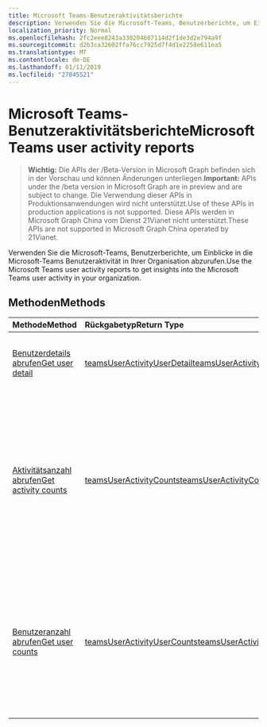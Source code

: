 ```yaml
---
title: Microsoft Teams-Benutzeraktivitätsberichte
description: Verwenden Sie die Microsoft-Teams, Benutzerberichte, um Einblicke in die Microsoft-Teams Benutzeraktivität in Ihrer Organisation abzurufen.
localization_priority: Normal
ms.openlocfilehash: 2fc2eee8243a338204687114d2f1de3d2e794a9f
ms.sourcegitcommit: d2b3ca32602ffa76cc7925d7f4d1e2258e611ea5
ms.translationtype: MT
ms.contentlocale: de-DE
ms.lasthandoff: 01/11/2019
ms.locfileid: "27845521"
---
```

# <a name="microsoft-teams-user-activity-reports"></a><span data-ttu-id="085c5-103">Microsoft Teams-Benutzeraktivitätsberichte</span><span class="sxs-lookup"><span data-stu-id="085c5-103">Microsoft Teams user activity reports</span></span>

> <span data-ttu-id="085c5-104">**Wichtig:** Die APIs der /Beta-Version in Microsoft Graph befinden sich in der Vorschau und können Änderungen unterliegen.</span><span class="sxs-lookup"><span data-stu-id="085c5-104">**Important:** APIs under the /beta version in Microsoft Graph are in preview and are subject to change.</span></span> <span data-ttu-id="085c5-105">Die Verwendung dieser APIs in Produktionsanwendungen wird nicht unterstützt.</span><span class="sxs-lookup"><span data-stu-id="085c5-105">Use of these APIs in production applications is not supported.</span></span> <span data-ttu-id="085c5-106">Diese APIs werden in Microsoft Graph China vom Dienst 21Vianet nicht unterstützt.</span><span class="sxs-lookup"><span data-stu-id="085c5-106">These APIs are not supported in Microsoft Graph China operated by 21Vianet.</span></span>

<span data-ttu-id="085c5-107">Verwenden Sie die Microsoft-Teams, Benutzerberichte, um Einblicke in die Microsoft-Teams Benutzeraktivität in Ihrer Organisation abzurufen.</span><span class="sxs-lookup"><span data-stu-id="085c5-107">Use the Microsoft Teams user activity reports to get insights into the Microsoft Teams user activity in your organization.</span></span>

## <a name="methods"></a><span data-ttu-id="085c5-108">Methoden</span><span class="sxs-lookup"><span data-stu-id="085c5-108">Methods</span></span>

| <span data-ttu-id="085c5-109">Methode</span><span class="sxs-lookup"><span data-stu-id="085c5-109">Method</span></span>                                   | <span data-ttu-id="085c5-110">Rückgabetyp</span><span class="sxs-lookup"><span data-stu-id="085c5-110">Return Type</span></span>                              | <span data-ttu-id="085c5-111">Beschreibung</span><span class="sxs-lookup"><span data-stu-id="085c5-111">Description</span></span>                              |
| :--------------------------------------- | :--------------------------------------- | :--------------------------------------- |
| [<span data-ttu-id="085c5-112">Benutzerdetails abrufen</span><span class="sxs-lookup"><span data-stu-id="085c5-112">Get user detail</span></span>](../api/reportroot-getteamsuseractivityuserdetail.md) | [<span data-ttu-id="085c5-113">teamsUserActivityUserDetail</span><span class="sxs-lookup"><span data-stu-id="085c5-113">teamsUserActivityUserDetail</span></span>](../resources/teamsuseractivityuserdetail.md) | <span data-ttu-id="085c5-114">Abrufen von Details zur Microsoft Teams-Benutzeraktivität nach Benutzer.</span><span class="sxs-lookup"><span data-stu-id="085c5-114">Get details about Microsoft Teams user activity by user.</span></span> |
| [<span data-ttu-id="085c5-115">Aktivitätsanzahl abrufen</span><span class="sxs-lookup"><span data-stu-id="085c5-115">Get activity counts</span></span>](../api/reportroot-getteamsuseractivitycounts.md) | [<span data-ttu-id="085c5-116">teamsUserActivityCounts</span><span class="sxs-lookup"><span data-stu-id="085c5-116">teamsUserActivityCounts</span></span>](../resources/teamsuseractivitycounts.md) | <span data-ttu-id="085c5-117">Ruft die Anzahl von Microsoft Teams-Aktivitäten nach Aktivitätstyp ab.</span><span class="sxs-lookup"><span data-stu-id="085c5-117">Get the number of Microsoft Teams activities by activity type.</span></span> <span data-ttu-id="085c5-118">Die Aktivitätstypen geben die Anzahl von Chatnachrichten, privaten Chatnachrichten, Anrufen oder Besprechungen der Teams an.</span><span class="sxs-lookup"><span data-stu-id="085c5-118">The activity types are number of teams chat messages, private chat messages, calls, or meetings.</span></span> |
| [<span data-ttu-id="085c5-119">Benutzeranzahl abrufen</span><span class="sxs-lookup"><span data-stu-id="085c5-119">Get user counts</span></span>](../api/reportroot-getteamsuseractivityusercounts.md) | [<span data-ttu-id="085c5-120">teamsUserActivityUserCounts</span><span class="sxs-lookup"><span data-stu-id="085c5-120">teamsUserActivityUserCounts</span></span>](../resources/teamsuseractivityusercounts.md) | <span data-ttu-id="085c5-121">Ruft die Anzahl der Benutzer nach Aktivitätstyp ab.</span><span class="sxs-lookup"><span data-stu-id="085c5-121">Get the number of users by activity type.</span></span> <span data-ttu-id="085c5-122">Die Aktivitätstypen geben die Anzahl von Chatnachrichten, privaten Chatnachrichten, Anrufen oder Besprechungen der Teams an.</span><span class="sxs-lookup"><span data-stu-id="085c5-122">The activity types are number of teams chat messages, private chat messages, calls, or meetings.</span></span> |

